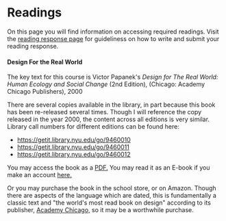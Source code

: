# Readings

On this page you will find information on accessing required readings. Visit the [reading response page](reading_responses.md) for guideliness on how to write and submit your reading response.

#### Design For the Real World

The key text for this course is Victor Papanek's *Design for The Real World: Human Ecology and Social Change* (2nd
Edition), (Chicago: Academy Chicago Publishers), 2000

There are several copies available in the library, in part because this book has been re-released several times. 
Though I will reference the copy released in the year 2000, the content across all editions is very similar.
Library call numbers for different editions can be found here:
* https://getit.library.nyu.edu/go/9460010
* https://getit.library.nyu.edu/go/9460011
* https://getit.library.nyu.edu/go/9460012

You may access the book as a [PDF.](https://drive.google.com/open?id=1dlHsKc6HtuD_uylvQtj2v9GxIzk_AsdJ) 
You may read it as an E-book if you make an account [here.](https://openlibrary.org/books/OL5705411M/Design_for_the_real_world)

Or you may purchase the book in the school store, or on Amazon. Though there are aspects of the language which are dated, this is fundamentally a classic text and "the world's most read book on design" according to its publisher, [Academy Chicago,](http://www.designersandbooks.com/book/design-real-world) so it may be a worthwhile purchase. 


